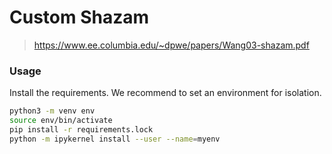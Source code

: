 # Custom Shazam 

> https://www.ee.columbia.edu/~dpwe/papers/Wang03-shazam.pdf

### Usage 

Install the requirements. We recommend to set an environment for isolation. 

```bash
python3 -m venv env   
source env/bin/activate
pip install -r requirements.lock
python -m ipykernel install --user --name=myenv
```
